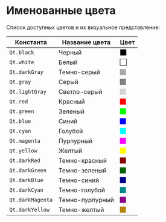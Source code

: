 
# Именованные цвета

<!--start-->
Список доступных цветов и их визуальное представление:

| Константа        | Название цвета     | Цвет           |
|------------------|--------------------|----------------|
| `Qt.black`       | Черный             | <span style="display:inline-block;width:16px;height:16px;background-color:#000000;border:1px solid #FFFFFF;"></span> |
| `Qt.white`       | Белый              | <span style="display:inline-block;width:16px;height:16px;background-color:#FFFFFF;border:1px solid #000000;"></span> |
| `Qt.darkGray`    | Темно-серый        | <span style="display:inline-block;width:16px;height:16px;background-color:#A9A9A9;"></span> |
| `Qt.gray`        | Серый              | <span style="display:inline-block;width:16px;height:16px;background-color:#808080;"></span> |
| `Qt.lightGray`   | Светло-серый       | <span style="display:inline-block;width:16px;height:16px;background-color:#D3D3D3;"></span> |
| `Qt.red`         | Красный            | <span style="display:inline-block;width:16px;height:16px;background-color:#FF0000;"></span> |
| `Qt.green`       | Зеленый            | <span style="display:inline-block;width:16px;height:16px;background-color:#00FF00;"></span> |
| `Qt.blue`        | Синий              | <span style="display:inline-block;width:16px;height:16px;background-color:#0000FF;"></span> |
| `Qt.cyan`        | Голубой            | <span style="display:inline-block;width:16px;height:16px;background-color:#00FFFF;"></span> |
| `Qt.magenta`     | Пурпурный          | <span style="display:inline-block;width:16px;height:16px;background-color:#FF00FF;"></span> |
| `Qt.yellow`      | Желтый             | <span style="display:inline-block;width:16px;height:16px;background-color:#FFFF00;"></span> |
| `Qt.darkRed`     | Темно-красный      | <span style="display:inline-block;width:16px;height:16px;background-color:#8B0000;"></span> |
| `Qt.darkGreen`   | Темно-зеленый      | <span style="display:inline-block;width:16px;height:16px;background-color:#006400;"></span> |
| `Qt.darkBlue`    | Темно-синий        | <span style="display:inline-block;width:16px;height:16px;background-color:#00008B;"></span> |
| `Qt.darkCyan`    | Темно-голубой      | <span style="display:inline-block;width:16px;height:16px;background-color:#008B8B;"></span> |
| `Qt.darkMagenta` | Темно-пурпурный    | <span style="display:inline-block;width:16px;height:16px;background-color:#8B008B;"></span> |
| `Qt.darkYellow`  | Темно-желтый       | <span style="display:inline-block;width:16px;height:16px;background-color:#B8860B;"></span> |
<!--end-->